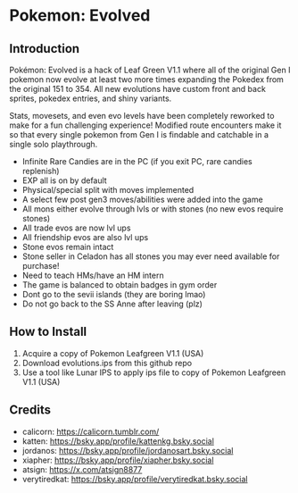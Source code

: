 # Pokemon: Evolved

## Introduction
Pokémon: Evolved is a hack of Leaf Green V1.1 where all of the original Gen I pokemon now evolve at least two more times expanding the Pokedex from the original 151 to 354. All new evolutions have custom front and back sprites, pokedex entries, and shiny variants. 

Stats, movesets, and even evo levels have been completely reworked to make for a fun challenging experience! Modified route encounters make it so that every single pokemon from Gen I is findable and catchable in a single solo playthrough. 


+ Infinite Rare Candies are in the PC (if you exit PC, rare candies replenish)
+ EXP all is on by default
+ Physical/special split with moves implemented 
+ A select few post gen3 moves/abilities were added into the game
+ All mons either evolve through lvls or with stones (no new evos require stones)
+ All trade evos are now lvl ups
+ All friendship evos are also lvl ups
+ Stone evos remain intact
+ Stone seller in Celadon has all stones you may ever need available for purchase!
+ Need to teach HMs/have an HM intern
+ The game is balanced to obtain badges in gym order
+ Dont go to the sevii islands (they are boring lmao)
+ Do not go back to the SS Anne after leaving (plz)

## How to Install
1. Acquire a copy of Pokemon Leafgreen V1.1 (USA)
2. Download evolutions.ips from this github repo
3. Use a tool like Lunar IPS to apply ips file to copy of Pokemon Leafgreen V1.1 (USA)

## Credits
+ calicorn: https://calicorn.tumblr.com/
+ katten: https://bsky.app/profile/kattenkg.bsky.social
+ jordanos: https://bsky.app/profile/jordanosart.bsky.social
+ xiapher: https://bsky.app/profile/xiapher.bsky.social
+ atsign: https://x.com/atsign8877
+ verytiredkat: https://bsky.app/profile/verytiredkat.bsky.social
